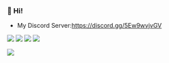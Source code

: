 ### 👋 Hi!
+ My Discord Server:https://discord.gg/5Ew9wvjvGV
<img src="https://github-readme-stats.vercel.app/api/top-langs/?username=nomu-3&layout=compact&langs_count=10&theme=dracula">
<img src="http://github-readme-streak-stats.herokuapp.com?user=nomu-3&theme=gruvbox&hide_border=true">
<img src="https://github-readme-stats.vercel.app/api?username=nomu-3&show_icons=true&count_private=true&include_all_commits=true&theme=dracula">
<img src="https://github-profile-trophy.vercel.app/?username=nomu-3&theme=dracula">

![](https://github-profile-summary-cards.vercel.app/api/cards/profile-details?username=nomu-3&theme=solarized_dark)
